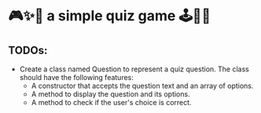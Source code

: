 # 🎮✨🌈 a simple quiz game 🕹️👾💥

## TODOs:
- Create a class named Question to represent a quiz question. The class should have the following features:
  - A constructor that accepts the question text and an array of options.
  - A method to display the question and its options.
  - A method to check if the user's choice is correct.
